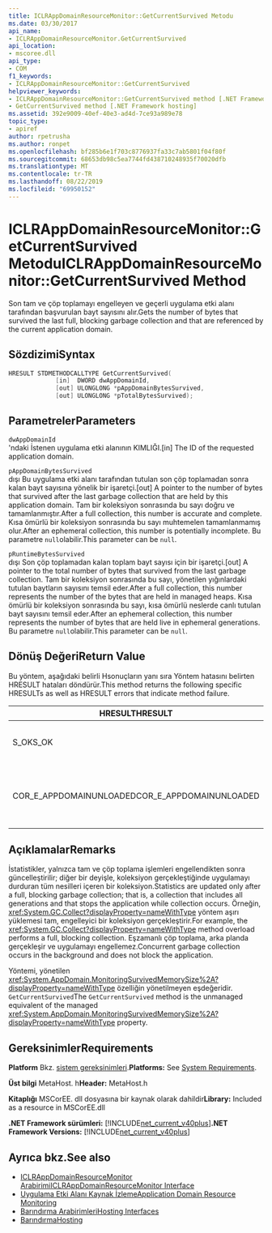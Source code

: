 ```yaml
---
title: ICLRAppDomainResourceMonitor::GetCurrentSurvived Metodu
ms.date: 03/30/2017
api_name:
- ICLRAppDomainResourceMonitor.GetCurrentSurvived
api_location:
- mscoree.dll
api_type:
- COM
f1_keywords:
- ICLRAppDomainResourceMonitor::GetCurrentSurvived
helpviewer_keywords:
- ICLRAppDomainResourceMonitor::GetCurrentSurvived method [.NET Framework hosting]
- GetCurrentSurvived method [.NET Framework hosting]
ms.assetid: 392e9009-40ef-40e3-ad4d-7ce93a989e78
topic_type:
- apiref
author: rpetrusha
ms.author: ronpet
ms.openlocfilehash: bf285b6e1f703c8776937fa33c7ab5801f04f80f
ms.sourcegitcommit: 68653db98c5ea7744fd438710248935f70020dfb
ms.translationtype: MT
ms.contentlocale: tr-TR
ms.lasthandoff: 08/22/2019
ms.locfileid: "69950152"
---
```

# <a name="iclrappdomainresourcemonitorgetcurrentsurvived-method"></a><span data-ttu-id="7ffcf-102">ICLRAppDomainResourceMonitor::GetCurrentSurvived Metodu</span><span class="sxs-lookup"><span data-stu-id="7ffcf-102">ICLRAppDomainResourceMonitor::GetCurrentSurvived Method</span></span>
<span data-ttu-id="7ffcf-103">Son tam ve çöp toplamayı engelleyen ve geçerli uygulama etki alanı tarafından başvurulan bayt sayısını alır.</span><span class="sxs-lookup"><span data-stu-id="7ffcf-103">Gets the number of bytes that survived the last full, blocking garbage collection and that are referenced by the current application domain.</span></span>  
  
## <a name="syntax"></a><span data-ttu-id="7ffcf-104">Sözdizimi</span><span class="sxs-lookup"><span data-stu-id="7ffcf-104">Syntax</span></span>  
  
```cpp  
HRESULT STDMETHODCALLTYPE GetCurrentSurvived(  
             [in]  DWORD dwAppDomainId,  
             [out] ULONGLONG *pAppDomainBytesSurvived,  
             [out] ULONGLONG *pTotalBytesSurvived);  
```  
  
## <a name="parameters"></a><span data-ttu-id="7ffcf-105">Parametreler</span><span class="sxs-lookup"><span data-stu-id="7ffcf-105">Parameters</span></span>  
 `dwAppDomainId`  
 <span data-ttu-id="7ffcf-106">'ndaki İstenen uygulama etki alanının KIMLIĞI.</span><span class="sxs-lookup"><span data-stu-id="7ffcf-106">[in] The ID of the requested application domain.</span></span>  
  
 `pAppDomainBytesSurvived`  
 <span data-ttu-id="7ffcf-107">dışı Bu uygulama etki alanı tarafından tutulan son çöp toplamadan sonra kalan bayt sayısına yönelik bir işaretçi.</span><span class="sxs-lookup"><span data-stu-id="7ffcf-107">[out] A pointer to the number of bytes that survived after the last garbage collection that are held by this application domain.</span></span> <span data-ttu-id="7ffcf-108">Tam bir koleksiyon sonrasında bu sayı doğru ve tamamlanmıştır.</span><span class="sxs-lookup"><span data-stu-id="7ffcf-108">After a full collection, this number is accurate and complete.</span></span> <span data-ttu-id="7ffcf-109">Kısa ömürlü bir koleksiyon sonrasında bu sayı muhtemelen tamamlanmamış olur.</span><span class="sxs-lookup"><span data-stu-id="7ffcf-109">After an ephemeral collection, this number is potentially incomplete.</span></span> <span data-ttu-id="7ffcf-110">Bu parametre `null`olabilir.</span><span class="sxs-lookup"><span data-stu-id="7ffcf-110">This parameter can be `null`.</span></span>  
  
 `pRuntimeBytesSurvived`  
 <span data-ttu-id="7ffcf-111">dışı Son çöp toplamadan kalan toplam bayt sayısı için bir işaretçi.</span><span class="sxs-lookup"><span data-stu-id="7ffcf-111">[out] A pointer to the total number of bytes that survived from the last garbage collection.</span></span> <span data-ttu-id="7ffcf-112">Tam bir koleksiyon sonrasında bu sayı, yönetilen yığınlardaki tutulan baytların sayısını temsil eder.</span><span class="sxs-lookup"><span data-stu-id="7ffcf-112">After a full collection, this number represents the number of the bytes that are held in managed heaps.</span></span> <span data-ttu-id="7ffcf-113">Kısa ömürlü bir koleksiyon sonrasında bu sayı, kısa ömürlü neslerde canlı tutulan bayt sayısını temsil eder.</span><span class="sxs-lookup"><span data-stu-id="7ffcf-113">After an ephemeral collection, this number represents the number of bytes that are held live in ephemeral generations.</span></span> <span data-ttu-id="7ffcf-114">Bu parametre `null`olabilir.</span><span class="sxs-lookup"><span data-stu-id="7ffcf-114">This parameter can be `null`.</span></span>  
  
## <a name="return-value"></a><span data-ttu-id="7ffcf-115">Dönüş Değeri</span><span class="sxs-lookup"><span data-stu-id="7ffcf-115">Return Value</span></span>  
 <span data-ttu-id="7ffcf-116">Bu yöntem, aşağıdaki belirli Hsonuçların yanı sıra Yöntem hatasını belirten HRESULT hataları döndürür.</span><span class="sxs-lookup"><span data-stu-id="7ffcf-116">This method returns the following specific HRESULTs as well as HRESULT errors that indicate method failure.</span></span>  
  
|<span data-ttu-id="7ffcf-117">HRESULT</span><span class="sxs-lookup"><span data-stu-id="7ffcf-117">HRESULT</span></span>|<span data-ttu-id="7ffcf-118">Açıklama</span><span class="sxs-lookup"><span data-stu-id="7ffcf-118">Description</span></span>|  
|-------------|-----------------|  
|<span data-ttu-id="7ffcf-119">S_OK</span><span class="sxs-lookup"><span data-stu-id="7ffcf-119">S_OK</span></span>|<span data-ttu-id="7ffcf-120">Yöntem başarıyla tamamlandı.</span><span class="sxs-lookup"><span data-stu-id="7ffcf-120">The method completed successfully.</span></span>|  
|<span data-ttu-id="7ffcf-121">COR_E_APPDOMAINUNLOADED</span><span class="sxs-lookup"><span data-stu-id="7ffcf-121">COR_E_APPDOMAINUNLOADED</span></span>|<span data-ttu-id="7ffcf-122">Uygulama etki alanı kaldırıldı veya yok.</span><span class="sxs-lookup"><span data-stu-id="7ffcf-122">The application domain has been unloaded or does not exist.</span></span>|  
  
## <a name="remarks"></a><span data-ttu-id="7ffcf-123">Açıklamalar</span><span class="sxs-lookup"><span data-stu-id="7ffcf-123">Remarks</span></span>  
 <span data-ttu-id="7ffcf-124">İstatistikler, yalnızca tam ve çöp toplama işlemleri engellendikten sonra güncelleştirilir; diğer bir deyişle, koleksiyon gerçekleştiğinde uygulamayı durduran tüm nesilleri içeren bir koleksiyon.</span><span class="sxs-lookup"><span data-stu-id="7ffcf-124">Statistics are updated only after a full, blocking garbage collection; that is, a collection that includes all generations and that stops the application while collection occurs.</span></span> <span data-ttu-id="7ffcf-125">Örneğin, <xref:System.GC.Collect?displayProperty=nameWithType> yöntem aşırı yüklemesi tam, engelleyici bir koleksiyon gerçekleştirir.</span><span class="sxs-lookup"><span data-stu-id="7ffcf-125">For example, the <xref:System.GC.Collect?displayProperty=nameWithType> method overload performs a full, blocking collection.</span></span> <span data-ttu-id="7ffcf-126">Eşzamanlı çöp toplama, arka planda gerçekleşir ve uygulamayı engellemez.</span><span class="sxs-lookup"><span data-stu-id="7ffcf-126">Concurrent garbage collection occurs in the background and does not block the application.</span></span>  
  
 <span data-ttu-id="7ffcf-127">Yöntemi, yönetilen <xref:System.AppDomain.MonitoringSurvivedMemorySize%2A?displayProperty=nameWithType> özelliğin yönetilmeyen eşdeğeridir. `GetCurrentSurvived`</span><span class="sxs-lookup"><span data-stu-id="7ffcf-127">The `GetCurrentSurvived` method is the unmanaged equivalent of the managed <xref:System.AppDomain.MonitoringSurvivedMemorySize%2A?displayProperty=nameWithType> property.</span></span>  
  
## <a name="requirements"></a><span data-ttu-id="7ffcf-128">Gereksinimler</span><span class="sxs-lookup"><span data-stu-id="7ffcf-128">Requirements</span></span>  
 <span data-ttu-id="7ffcf-129">**Platform** Bkz. [sistem gereksinimleri](../../../../docs/framework/get-started/system-requirements.md).</span><span class="sxs-lookup"><span data-stu-id="7ffcf-129">**Platforms:** See [System Requirements](../../../../docs/framework/get-started/system-requirements.md).</span></span>  
  
 <span data-ttu-id="7ffcf-130">**Üst bilgi** MetaHost. h</span><span class="sxs-lookup"><span data-stu-id="7ffcf-130">**Header:** MetaHost.h</span></span>  
  
 <span data-ttu-id="7ffcf-131">**Kitaplığı** MSCorEE. dll dosyasına bir kaynak olarak dahildir</span><span class="sxs-lookup"><span data-stu-id="7ffcf-131">**Library:** Included as a resource in MSCorEE.dll</span></span>  
  
 <span data-ttu-id="7ffcf-132">**.NET Framework sürümleri:** [!INCLUDE[net_current_v40plus](../../../../includes/net-current-v40plus-md.md)]</span><span class="sxs-lookup"><span data-stu-id="7ffcf-132">**.NET Framework Versions:** [!INCLUDE[net_current_v40plus](../../../../includes/net-current-v40plus-md.md)]</span></span>  
  
## <a name="see-also"></a><span data-ttu-id="7ffcf-133">Ayrıca bkz.</span><span class="sxs-lookup"><span data-stu-id="7ffcf-133">See also</span></span>

- [<span data-ttu-id="7ffcf-134">ICLRAppDomainResourceMonitor Arabirimi</span><span class="sxs-lookup"><span data-stu-id="7ffcf-134">ICLRAppDomainResourceMonitor Interface</span></span>](../../../../docs/framework/unmanaged-api/hosting/iclrappdomainresourcemonitor-interface.md)
- [<span data-ttu-id="7ffcf-135">Uygulama Etki Alanı Kaynak İzleme</span><span class="sxs-lookup"><span data-stu-id="7ffcf-135">Application Domain Resource Monitoring</span></span>](../../../standard/garbage-collection/app-domain-resource-monitoring.md)
- [<span data-ttu-id="7ffcf-136">Barındırma Arabirimleri</span><span class="sxs-lookup"><span data-stu-id="7ffcf-136">Hosting Interfaces</span></span>](../../../../docs/framework/unmanaged-api/hosting/hosting-interfaces.md)
- [<span data-ttu-id="7ffcf-137">Barındırma</span><span class="sxs-lookup"><span data-stu-id="7ffcf-137">Hosting</span></span>](../../../../docs/framework/unmanaged-api/hosting/index.md)
